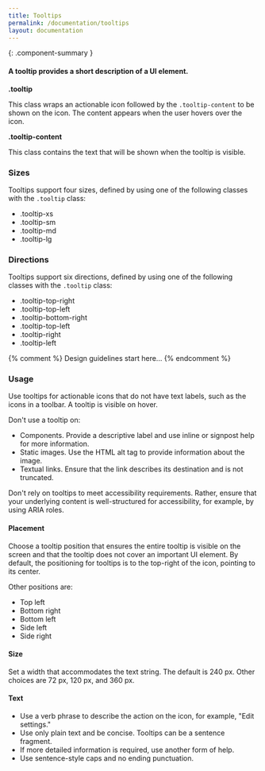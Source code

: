 ```yaml
---
title: Tooltips
permalink: /documentation/tooltips
layout: documentation
---
```


{: .component-summary }
#### A tooltip provides a short description of a UI element.

**.tooltip**
<div>
    This class wraps an actionable icon followed by the <code class="clr-code">.tooltip-content</code> to be
    shown on the icon. The content appears when the user hovers over the icon.
</div>

**.tooltip-content**
<div>
    This class contains the text that will be shown when the tooltip is visible.
</div>

### Sizes

Tooltips support four sizes, defined by using one of the following classes with the
<code class="clr-code">.tooltip</code> class:

- .tooltip-xs
- .tooltip-sm
- .tooltip-md
- .tooltip-lg

<clr-tooltips-sizes-demo></clr-tooltips-sizes-demo>

### Directions

Tooltips support six directions, defined by using one of the following classes with the
<code class="clr-code">.tooltip</code> class:

- .tooltip-top-right
- .tooltip-top-left
- .tooltip-bottom-right
- .tooltip-top-left
- .tooltip-right
- .tooltip-left

<clr-tooltips-directions-demo></clr-tooltips-directions-demo>

{% comment %}
    Design guidelines start here...
{% endcomment %}

### Usage

Use tooltips for actionable icons that do not have text labels, such as the icons in a toolbar.  A tooltip is visible on hover.

Don't use a tooltip on:

<ul class="list">
<li>Components.  Provide a descriptive label and use inline or signpost help for more information.</li>
<li>Static images.  Use the HTML alt tag to provide information about the image.</li>
<li>Textual links.  Ensure that the link describes its destination and is not truncated.</li>
</ul>

Don't rely on tooltips to meet accessibility requirements.  Rather, ensure that your underlying content is well-structured for accessibility, for example, by using ARIA roles.

#### Placement

Choose a tooltip position that ensures the entire tooltip is visible on the screen and that the tooltip does not cover an important UI element.  By default, the positioning for tooltips is to the top-right of the icon, pointing to its center.  

Other positions are:

<ul class="list">
<li>Top left</li>
<li>Bottom right</li>
<li>Bottom left</li>
<li>Side left</li>
<li>Side right</li>
</ul>

#### Size

Set a width that accommodates the text string.  The default is 240 px.  Other choices are 72 px, 120 px, and 360 px.

#### Text

<ul class="list">
<li>Use a verb phrase to describe the action on the icon, for example, "Edit settings."</li>
<li>Use only plain text and be concise.  Tooltips can be a sentence fragment.</li>
<li>If more detailed information is required, use another form of help.</li>
<li>Use sentence-style caps and no ending punctuation.</li>
</ul>
